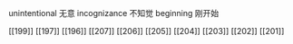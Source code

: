 




unintentional 无意
incognizance 不知觉
beginning 刚开始

[[199]]
[[197]]
[[196]]
[[207]]
[[206]]
[[205]]
[[204]]
[[203]]
[[202]]
[[201]]